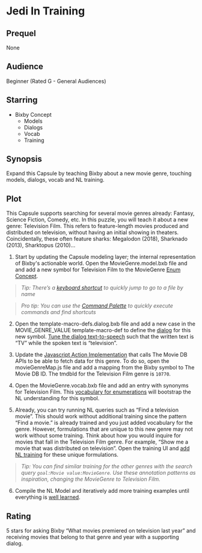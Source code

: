 # Jedi In Training

## Prequel
None

## Audience
Beginner (Rated G - General Audiences)

## Starring
- Bixby Concept
  - Models
  - Dialogs
  - Vocab
  - Training

## Synopsis
Expand this Capsule by teaching Bixby about a new movie genre, touching
models, dialogs, vocab and NL training.

## Plot
This Capsule supports searching for several movie genres already: Fantasy,
Science Fiction, Comedy, etc. In this puzzle, you will teach it about a new
genre: Television Film. This refers to feature-length movies produced and
distributed on television, without having an initial showing in theaters.
Coincidentally, these often feature sharks: Megalodon (2018), Sharknado (2013),
Sharktopus (2010)...

1. Start by updating the Capsule modeling layer; the internal representation of
Bixby's actionable world. Open the MovieGenre.model.bxb file and and add a new
symbol for Television Film to the MovieGenre [Enum
Concept](https://bixbydevelopers.com/dev/docs/dev-guide/developers/modeling.modeling-concepts#primitive-concepts).

  > *Tip: There’s a [keyboard
shortcut](https://bixbydevelopers.com/dev/docs/dev-guide/developers/ide.cheatsheet#view)
to quickly jump to go to a file by name*

  > *Pro tip: You can use the [Command
Palette](https://bixbydevelopers.com/dev/docs/dev-guide/developers/ide.basics#keyboard-shortcuts)
to quickly execute commands and find shortcuts*

2. Open the template-macro-defs.dialog.bxb file and add a new case in the
MOVIE_GENRE_VALUE template-macro-def to define the
[dialog](https://bixbydevelopers.com/dev/docs/dev-guide/developers/refining-dialog)
for this new symbol. [Tune the dialog
text-to-speech](https://bixbydevelopers.com/dev/docs/dev-guide/developers/refining-dialog.intro-dialog#tuning-dialog-text-to-speech)
such that the written text is “TV” while the spoken text is “television”.

3. Update the [Javascript Action
Implementation](https://bixbydevelopers.com/dev/docs/dev-guide/developers/actions.js-actions)
that calls The Movie DB APIs to be able to fetch data for this genre. To do so,
open the movieGenreMap.js file and add a mapping from the Bixby symbol to The
Movie DB ID. The tmdbId for the Television Film genre is `10770`.

4. Open the MovieGenre.vocab.bxb file and add an entry with synonyms for Television
Film. This [vocabulary for
enumerations](https://bixbydevelopers.com/dev/docs/dev-guide/developers/training.vocabulary#vocabulary-for-enumerations)
will bootstrap the NL understanding for this symbol.

5. Already, you can try running NL queries such as “Find a television movie”. This
should work without additional training since the pattern “Find a <genre>
movie.” is already trained and you just added vocabulary for the genre. However,
formulations that are unique to this new genre may not work without some
training. Think about how you would inquire for movies that fall in the
Television Film genre. For example, “Show me a movie that was distributed on
television”. Open the training UI and [add NL
training](https://bixbydevelopers.com/dev/docs/dev-guide/developers/training.intro-training)
for these unique formulations.

  > *Tip: You can find similar training for the other genres with the search query
`goal:Movie value:MovieGenre`. Use these annotation patterns as inspiration,
changing the MovieGenre to Television Film.*

6. Compile the NL Model and iteratively  add more training examples until
everything is [well
learned](https://bixbydevelopers.com/dev/docs/dev-guide/developers/training.intro-training#learned-vs-not-learned-training).

## Rating
5 stars for asking Bixby “What movies premiered on television last year” and
receiving movies that belong to that genre and year with a supporting dialog.
